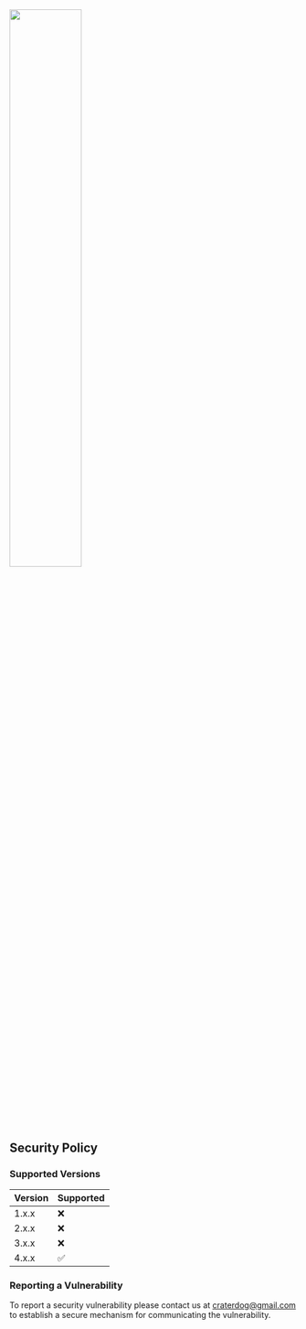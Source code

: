 <img src="https://craterdog.com/images/CraterDog.png" width="50%">

## Security Policy

### Supported Versions

| Version | Supported          |
| ------- | ------------------ |
| 1.x.x   | :x:                |
| 2.x.x   | :x:                |
| 3.x.x   | :x:                |
| 4.x.x   | :white_check_mark: |

### Reporting a Vulnerability

To report a security vulnerability please contact us at craterdog@gmail.com to establish a secure mechanism for communicating the vulnerability.
